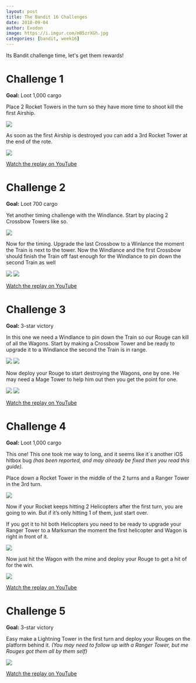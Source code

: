 ```yaml
---
layout: post
title: The Bandit 16 Challenges
date: 2018-09-04
author: Exodon
image: https://i.imgur.com/mB5zrXGh.jpg
categories: [bandit, week16]
---
```


Its Bandit challenge time, let's get them rewards!

# Challenge 1

**Goal:** Loot 1,000 cargo

Place 2 Rocket Towers in the turn so they have more time to shoot kill the first Airship.

![](https://i.imgur.com/SCwGWQnl.png)

As soon as the first Airship is destroyed you can add a 3rd Rocket Tower at the end of the rote.

![](https://i.imgur.com/s6GGTxDl.png)

[Watch the replay on YouTube](https://www.youtube.com/watch?v=4PICGhsModM)

# Challenge 2

**Goal:** Loot 700 cargo

Yet another timing challenge with the Windlance. Start by placing 2 Crossbow Towers like so.

![](https://i.imgur.com/JgWpZujl.png)

Now for the timing. Upgrade the last Crossbow to a Winlance the moment the Train is next to the tower. Now the Windlance and the first Crossbow should finish the Train off fast enough for the Windlance to pin down the second Train as well

![](https://i.imgur.com/OPhOiLMm.png) ![](https://i.imgur.com/PxAh8iFm.png)

[Watch the replay on YouTube](https://www.youtube.com/watch?v=CuCCgUJ9VcA)

# Challenge 3

**Goal:** 3-star victory

In this one we need a Windlance to pin down the Train so our Rouge can kill of all the Wagons. Start by making a Crossbow Tower and be ready to upgrade it to a Windlance the second the Train is in range.

![](https://i.imgur.com/U7XSgPtm.png) ![](https://i.imgur.com/JBKGRKvm.png)

Now deploy your Rouge to start destroying the Wagons, one by one. He may need a Mage Tower to help him out then you get the point for one.

![](https://i.imgur.com/FGd872im.png) ![](https://i.imgur.com/gWWZP4tm.png)

[Watch the replay on YouTube](https://www.youtube.com/watch?v=fmv4upMKWM4)

# Challenge 4

**Goal:** Loot 1,000 cargo

This one! This one took me way to long, and it seems like it´s another iOS hitbox bug *(has been reported, and may already be fixed then you read this guide)*.

Place down a Rocket Tower in the middle of the 2 turns and a Ranger Tower in the 3rd turn.

![](https://i.imgur.com/4t42qOGl.png)

Now if your Rocket keeps hitting 2 Helicopters after the first turn, you are going to win. But if it’s only hitting 1 of them, just start over.

If you got it to hit both Helicopters you need to be ready to upgrade your Ranger Tower to a Marksman the moment the first helicopter and Wagon is right in front of it.

![](https://i.imgur.com/bCavIITl.png)

Now just hit the Wagon with the mine and deploy your Rouge to get a hit of for the win.

![](https://i.imgur.com/2359CdUl.png)

[Watch the replay on YouTube](https://www.youtube.com/watch?v=0PQLB9_O5rA)

# Challenge 5

**Goal:** 3-star victory

Easy make a Lightning Tower in the first turn and deploy your Rouges on the platform behind it. *(You may need to follow up with a Ranger Tower, but me Rouges got them all by them self)*

![](https://i.imgur.com/cPfpcTJl.png)

[Watch the replay on YouTube](https://www.youtube.com/watch?v=SppVVysvplo)
